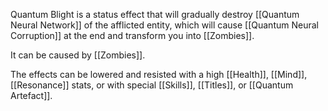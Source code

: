 Quantum Blight is a status effect that will gradually destroy [[Quantum Neural Network]] of the afflicted entity, which will cause [[Quantum Neural Corruption]] at the end and transform you into [[Zombies]].

It can be caused by [[Zombies]].

The effects can be lowered and resisted with a high [[Health]], [[Mind]], [[Resonance]] stats, or with special [[Skills]], [[Titles]], or [[Quantum Artefact]].